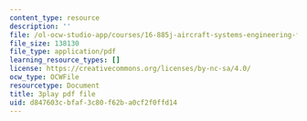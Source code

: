 ```yaml
---
content_type: resource
description: ''
file: /ol-ocw-studio-app/courses/16-885j-aircraft-systems-engineering-fall-2005/d847603cbfaf3c80f62ba0cf2f0ffd14_iiYhQtGpRhc.pdf
file_size: 138130
file_type: application/pdf
learning_resource_types: []
license: https://creativecommons.org/licenses/by-nc-sa/4.0/
ocw_type: OCWFile
resourcetype: Document
title: 3play pdf file
uid: d847603c-bfaf-3c80-f62b-a0cf2f0ffd14
---
```

